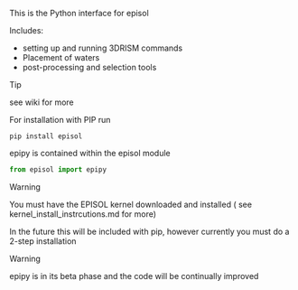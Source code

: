 This is the Python interface for episol

Includes:
* setting up and running 3DRISM commands
* Placement of waters 
* post-processing and selection tools  
>[!TIP]
>see wiki for more

For installation with PIP run 
```
pip install episol
```
epipy is contained within the episol module
```python
from episol import epipy
```
> [!WARNING]
> You must have the EPISOL kernel downloaded and installed ( see kernel_install_instrcutions.md for more)
> 
> In the future this will be included with pip, however currently you must do a 2-step installation

> [!WARNING]
> epipy is in its beta phase and the code will be continually improved
